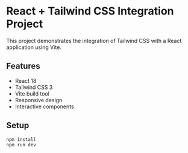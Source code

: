 # React + Tailwind CSS Integration Project

This project demonstrates the integration of Tailwind CSS with a React application using Vite.

## Features
- React 18
- Tailwind CSS 3
- Vite build tool
- Responsive design
- Interactive components

## Setup
```bash
npm install
npm run dev
